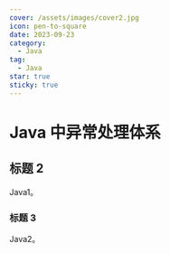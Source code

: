 ```yaml
---
cover: /assets/images/cover2.jpg
icon: pen-to-square
date: 2023-09-23
category:
  - Java
tag:
  - Java
star: true
sticky: true
---
```


# Java 中异常处理体系

## 标题 2

Java1。

### 标题 3

Java2。
